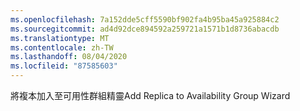```yaml
---
ms.openlocfilehash: 7a152dde5cff5590bf902fa4b95ba45a925884c2
ms.sourcegitcommit: ad4d92dce894592a259721a1571b1d8736abacdb
ms.translationtype: MT
ms.contentlocale: zh-TW
ms.lasthandoff: 08/04/2020
ms.locfileid: "87585603"
---
```

<span data-ttu-id="8f6ce-101">將複本加入至可用性群組精靈</span><span class="sxs-lookup"><span data-stu-id="8f6ce-101">Add Replica to Availability Group Wizard</span></span>
